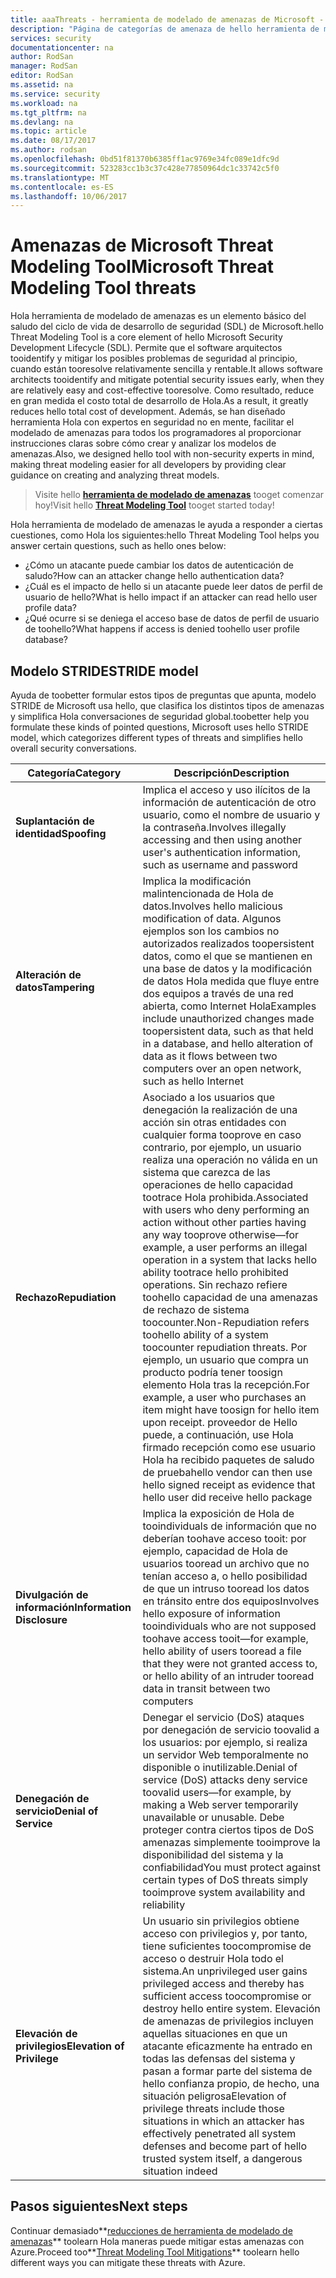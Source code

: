 ```yaml
---
title: aaaThreats - herramienta de modelado de amenazas de Microsoft - Azure | Documentos de Microsoft
description: "Página de categorías de amenaza de hello herramienta de modelado de amenazas de Microsoft, que contiene categorías para todos los expone genera las amenazas."
services: security
documentationcenter: na
author: RodSan
manager: RodSan
editor: RodSan
ms.assetid: na
ms.service: security
ms.workload: na
ms.tgt_pltfrm: na
ms.devlang: na
ms.topic: article
ms.date: 08/17/2017
ms.author: rodsan
ms.openlocfilehash: 0bd51f81370b6385ff1ac9769e34fc089e1dfc9d
ms.sourcegitcommit: 523283cc1b3c37c428e77850964dc1c33742c5f0
ms.translationtype: MT
ms.contentlocale: es-ES
ms.lasthandoff: 10/06/2017
---
```

# <a name="microsoft-threat-modeling-tool-threats"></a><span data-ttu-id="48726-103">Amenazas de Microsoft Threat Modeling Tool</span><span class="sxs-lookup"><span data-stu-id="48726-103">Microsoft Threat Modeling Tool threats</span></span>

<span data-ttu-id="48726-104">Hola herramienta de modelado de amenazas es un elemento básico del saludo del ciclo de vida de desarrollo de seguridad (SDL) de Microsoft.</span><span class="sxs-lookup"><span data-stu-id="48726-104">hello Threat Modeling Tool is a core element of hello Microsoft Security Development Lifecycle (SDL).</span></span> <span data-ttu-id="48726-105">Permite que el software arquitectos tooidentify y mitigar los posibles problemas de seguridad al principio, cuando están tooresolve relativamente sencilla y rentable.</span><span class="sxs-lookup"><span data-stu-id="48726-105">It allows software architects tooidentify and mitigate potential security issues early, when they are relatively easy and cost-effective tooresolve.</span></span> <span data-ttu-id="48726-106">Como resultado, reduce en gran medida el costo total de desarrollo de Hola.</span><span class="sxs-lookup"><span data-stu-id="48726-106">As a result, it greatly reduces hello total cost of development.</span></span> <span data-ttu-id="48726-107">Además, se han diseñado herramienta Hola con expertos en seguridad no en mente, facilitar el modelado de amenazas para todos los programadores al proporcionar instrucciones claras sobre cómo crear y analizar los modelos de amenazas.</span><span class="sxs-lookup"><span data-stu-id="48726-107">Also, we designed hello tool with non-security experts in mind, making threat modeling easier for all developers by providing clear guidance on creating and analyzing threat models.</span></span>

> <span data-ttu-id="48726-108">Visite hello  **[herramienta de modelado de amenazas](./azure-security-threat-modeling-tool.md)**  tooget comenzar hoy!</span><span class="sxs-lookup"><span data-stu-id="48726-108">Visit hello **[Threat Modeling Tool](./azure-security-threat-modeling-tool.md)** tooget started today!</span></span>

<span data-ttu-id="48726-109">Hola herramienta de modelado de amenazas le ayuda a responder a ciertas cuestiones, como Hola los siguientes:</span><span class="sxs-lookup"><span data-stu-id="48726-109">hello Threat Modeling Tool helps you answer certain questions, such as hello ones below:</span></span>

* <span data-ttu-id="48726-110">¿Cómo un atacante puede cambiar los datos de autenticación de saludo?</span><span class="sxs-lookup"><span data-stu-id="48726-110">How can an attacker change hello authentication data?</span></span>
* <span data-ttu-id="48726-111">¿Cuál es el impacto de hello si un atacante puede leer datos de perfil de usuario de hello?</span><span class="sxs-lookup"><span data-stu-id="48726-111">What is hello impact if an attacker can read hello user profile data?</span></span>
* <span data-ttu-id="48726-112">¿Qué ocurre si se deniega el acceso base de datos de perfil de usuario de toohello?</span><span class="sxs-lookup"><span data-stu-id="48726-112">What happens if access is denied toohello user profile database?</span></span>

## <a name="stride-model"></a><span data-ttu-id="48726-113">Modelo STRIDE</span><span class="sxs-lookup"><span data-stu-id="48726-113">STRIDE model</span></span>

<span data-ttu-id="48726-114">Ayuda de toobetter formular estos tipos de preguntas que apunta, modelo STRIDE de Microsoft usa hello, que clasifica los distintos tipos de amenazas y simplifica Hola conversaciones de seguridad global.</span><span class="sxs-lookup"><span data-stu-id="48726-114">toobetter help you formulate these kinds of pointed questions, Microsoft uses hello STRIDE model, which categorizes different types of threats and simplifies hello overall security conversations.</span></span>

| <span data-ttu-id="48726-115">Categoría</span><span class="sxs-lookup"><span data-stu-id="48726-115">Category</span></span> | <span data-ttu-id="48726-116">Descripción</span><span class="sxs-lookup"><span data-stu-id="48726-116">Description</span></span> |
| -------- | ----------- |
| <span data-ttu-id="48726-117">**Suplantación de identidad**</span><span class="sxs-lookup"><span data-stu-id="48726-117">**Spoofing**</span></span> | <span data-ttu-id="48726-118">Implica el acceso y uso ilícitos de la información de autenticación de otro usuario, como el nombre de usuario y la contraseña.</span><span class="sxs-lookup"><span data-stu-id="48726-118">Involves illegally accessing and then using another user's authentication information, such as username and password</span></span> |
| <span data-ttu-id="48726-119">**Alteración de datos**</span><span class="sxs-lookup"><span data-stu-id="48726-119">**Tampering**</span></span> | <span data-ttu-id="48726-120">Implica la modificación malintencionada de Hola de datos.</span><span class="sxs-lookup"><span data-stu-id="48726-120">Involves hello malicious modification of data.</span></span> <span data-ttu-id="48726-121">Algunos ejemplos son los cambios no autorizados realizados toopersistent datos, como el que se mantienen en una base de datos y la modificación de datos Hola medida que fluye entre dos equipos a través de una red abierta, como Internet Hola</span><span class="sxs-lookup"><span data-stu-id="48726-121">Examples include unauthorized changes made toopersistent data, such as that held in a database, and hello alteration of data as it flows between two computers over an open network, such as hello Internet</span></span> |
| <span data-ttu-id="48726-122">**Rechazo**</span><span class="sxs-lookup"><span data-stu-id="48726-122">**Repudiation**</span></span> | <span data-ttu-id="48726-123">Asociado a los usuarios que denegación la realización de una acción sin otras entidades con cualquier forma tooprove en caso contrario, por ejemplo, un usuario realiza una operación no válida en un sistema que carezca de las operaciones de hello capacidad tootrace Hola prohibida.</span><span class="sxs-lookup"><span data-stu-id="48726-123">Associated with users who deny performing an action without other parties having any way tooprove otherwise—for example, a user performs an illegal operation in a system that lacks hello ability tootrace hello prohibited operations.</span></span> <span data-ttu-id="48726-124">Sin rechazo refiere toohello capacidad de una amenazas de rechazo de sistema toocounter.</span><span class="sxs-lookup"><span data-stu-id="48726-124">Non-Repudiation refers toohello ability of a system toocounter repudiation threats.</span></span> <span data-ttu-id="48726-125">Por ejemplo, un usuario que compra un producto podría tener toosign elemento Hola tras la recepción.</span><span class="sxs-lookup"><span data-stu-id="48726-125">For example, a user who purchases an item might have toosign for hello item upon receipt.</span></span> <span data-ttu-id="48726-126">proveedor de Hello puede, a continuación, use Hola firmado recepción como ese usuario Hola ha recibido paquetes de saludo de prueba</span><span class="sxs-lookup"><span data-stu-id="48726-126">hello vendor can then use hello signed receipt as evidence that hello user did receive hello package</span></span> |
| <span data-ttu-id="48726-127">**Divulgación de información**</span><span class="sxs-lookup"><span data-stu-id="48726-127">**Information Disclosure**</span></span> | <span data-ttu-id="48726-128">Implica la exposición de Hola de tooindividuals de información que no deberían toohave acceso tooit: por ejemplo, capacidad de Hola de usuarios tooread un archivo que no tenían acceso a, o hello posibilidad de que un intruso tooread los datos en tránsito entre dos equipos</span><span class="sxs-lookup"><span data-stu-id="48726-128">Involves hello exposure of information tooindividuals who are not supposed toohave access tooit—for example, hello ability of users tooread a file that they were not granted access to, or hello ability of an intruder tooread data in transit between two computers</span></span> |
| <span data-ttu-id="48726-129">**Denegación de servicio**</span><span class="sxs-lookup"><span data-stu-id="48726-129">**Denial of Service**</span></span> | <span data-ttu-id="48726-130">Denegar el servicio (DoS) ataques por denegación de servicio toovalid a los usuarios: por ejemplo, si realiza un servidor Web temporalmente no disponible o inutilizable.</span><span class="sxs-lookup"><span data-stu-id="48726-130">Denial of service (DoS) attacks deny service toovalid users—for example, by making a Web server temporarily unavailable or unusable.</span></span> <span data-ttu-id="48726-131">Debe proteger contra ciertos tipos de DoS amenazas simplemente tooimprove la disponibilidad del sistema y la confiabilidad</span><span class="sxs-lookup"><span data-stu-id="48726-131">You must protect against certain types of DoS threats simply tooimprove system availability and reliability</span></span> |
| <span data-ttu-id="48726-132">**Elevación de privilegios**</span><span class="sxs-lookup"><span data-stu-id="48726-132">**Elevation of Privilege**</span></span> | <span data-ttu-id="48726-133">Un usuario sin privilegios obtiene acceso con privilegios y, por tanto, tiene suficientes toocompromise de acceso o destruir Hola todo el sistema.</span><span class="sxs-lookup"><span data-stu-id="48726-133">An unprivileged user gains privileged access and thereby has sufficient access toocompromise or destroy hello entire system.</span></span> <span data-ttu-id="48726-134">Elevación de amenazas de privilegios incluyen aquellas situaciones en que un atacante eficazmente ha entrado en todas las defensas del sistema y pasan a formar parte del sistema de hello confianza propio, de hecho, una situación peligrosa</span><span class="sxs-lookup"><span data-stu-id="48726-134">Elevation of privilege threats include those situations in which an attacker has effectively penetrated all system defenses and become part of hello trusted system itself, a dangerous situation indeed</span></span> |

## <a name="next-steps"></a><span data-ttu-id="48726-135">Pasos siguientes</span><span class="sxs-lookup"><span data-stu-id="48726-135">Next steps</span></span>

<span data-ttu-id="48726-136">Continuar demasiado**[reducciones de herramienta de modelado de amenazas](./azure-security-threat-modeling-tool-mitigations.md)**  toolearn Hola maneras puede mitigar estas amenazas con Azure.</span><span class="sxs-lookup"><span data-stu-id="48726-136">Proceed too**[Threat Modeling Tool Mitigations](./azure-security-threat-modeling-tool-mitigations.md)** toolearn hello different ways you can mitigate these threats with Azure.</span></span>
